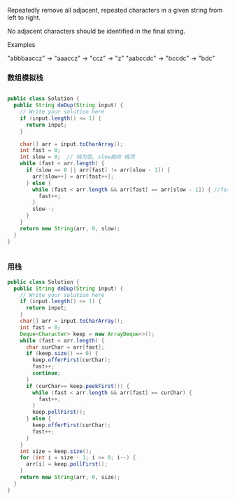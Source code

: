 Repeatedly remove all adjacent, repeated characters in a given string from left to right.

No adjacent characters should be identified in the final string.

Examples

"abbbaaccz" → "aaaccz" → "ccz" → "z"
"aabccdc" → "bccdc" → "bdc"



### 数组模拟栈
```java

public class Solution {
  public String deDup(String input) {
    // Write your solution here
    if (input.length() <= 1) {
      return input;
    }

    char[] arr = input.toCharArray();
    int fast = 0;
    int slow = 0;  // 栈为空, slow指向 栈顶
    while (fast < arr.length) {
      if (slow == 0 || arr[fast] != arr[slow - 1]) {
        arr[slow++] = arr[fast++];
      } else {
        while (fast < arr.length && arr[fast] == arr[slow - 1]) { //fast不断往前走知道走到跟slow-1不一样
          fast++;
        }
        slow--;
      }
    } 
    return new String(arr, 0, slow);
  }
}



```


### 用栈

```java
public class Solution {
  public String deDup(String input) {
    // Write your solution here
    if (input.length() <= 1) {
      return input;
    }
    char[] arr = input.toCharArray();
    int fast = 0;
    Deque<Character> keep = new ArrayDeque<>();
    while (fast < arr.length) {
      char curChar = arr[fast];
      if (keep.size() == 0) {
        keep.offerFirst(curChar);
        fast++;
        continue;
      } 
      if (curChar== keep.peekFirst()) {
        while (fast < arr.length && arr[fast] == curChar) {
          fast++;
        }
        keep.pollFirst();
      } else {
        keep.offerFirst(curChar);
        fast++;
      }
    }
    int size = keep.size();
    for (int i = size - 1; i >= 0; i--) {
      arr[i] = keep.pollFirst();
    }
    return new String(arr, 0, size);
  }
}

```